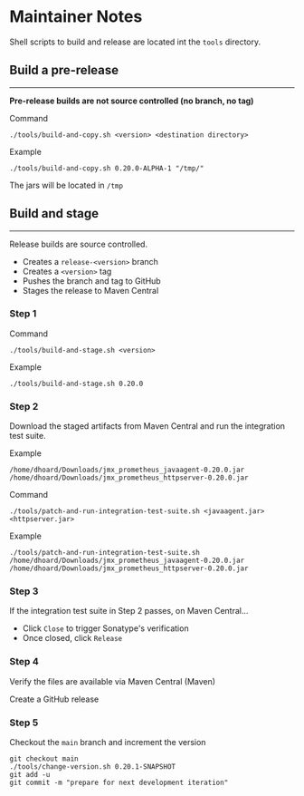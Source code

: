 # Maintainer Notes

Shell scripts to build and release are located int the `tools` directory.

## Build a pre-release
___

**Pre-release builds are not source controlled (no branch, no tag)**

Command

```shell
./tools/build-and-copy.sh <version> <destination directory>
```

Example

```shell
./tools/build-and-copy.sh 0.20.0-ALPHA-1 "/tmp/"
```

The jars will be located in `/tmp`

## Build and stage 
___

Release builds are source controlled.

- Creates a `release-<version>` branch
- Creates a `<version>` tag
- Pushes the branch and tag to GitHub
- Stages the release to Maven Central

### Step 1

Command

```shell
./tools/build-and-stage.sh <version>
```

Example

```shell
./tools/build-and-stage.sh 0.20.0
```

### Step 2

Download the staged artifacts from Maven Central and run the integration test suite.

Example

```shell
/home/dhoard/Downloads/jmx_prometheus_javaagent-0.20.0.jar
/home/dhoard/Downloads/jmx_prometheus_httpserver-0.20.0.jar
```

Command

```shell
./tools/patch-and-run-integration-test-suite.sh <javaagent.jar> <httpserver.jar>
```

Example

```shell
./tools/patch-and-run-integration-test-suite.sh /home/dhoard/Downloads/jmx_prometheus_javaagent-0.20.0.jar /home/dhoard/Downloads/jmx_prometheus_httpserver-0.20.0.jar
```

### Step 3

If the integration test suite in Step 2 passes, on Maven Central...

- Click `Close` to trigger Sonatype's verification
- Once closed, click `Release`


### Step 4

Verify the files are available via Maven Central (Maven)

Create a GitHub release

### Step 5

Checkout the `main` branch and increment the version

```shell
git checkout main
./tools/change-version.sh 0.20.1-SNAPSHOT
git add -u
git commit -m "prepare for next development iteration"
```

